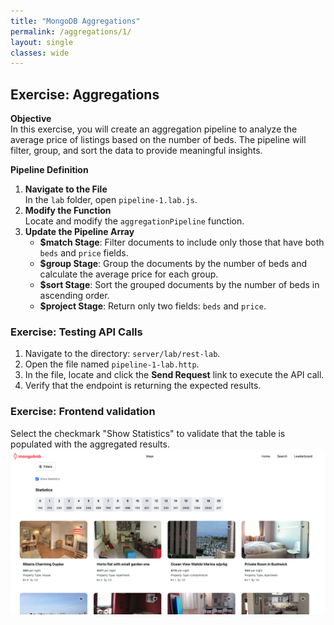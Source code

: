 ```yaml
---
title: "MongoDB Aggregations"
permalink: /aggregations/1/
layout: single
classes: wide
---
```


## Exercise: Aggregations

**Objective**  
In this exercise, you will create an aggregation pipeline to analyze the average price of listings based on the number of beds. The pipeline will filter, group, and sort the data to provide meaningful insights.

**Pipeline Definition**  
1. **Navigate to the File**  
   In the `lab` folder, open `pipeline-1.lab.js`.
2. **Modify the Function**  
   Locate and modify the `aggregationPipeline` function.
3. **Update the Pipeline Array**  
   - **$match Stage**: Filter documents to include only those that have both `beds` and `price` fields.  
   - **$group Stage**: Group the documents by the number of beds and calculate the average price for each group.  
   - **$sort Stage**: Sort the grouped documents by the number of beds in ascending order.  
   - **$project Stage**: Return only two fields: `beds` and `price`.  

### Exercise: Testing API Calls  
1. Navigate to the directory: `server/lab/rest-lab`.  
2. Open the file named `pipeline-1-lab.http`.  
3. In the file, locate and click the **Send Request** link to execute the API call.  
4. Verify that the endpoint is returning the expected results.

### Exercise: Frontend validation  
Select the checkmark "Show Statistics" to validate that the table is populated with the aggregated results.
![pipeline-1-lab](../../assets/images/pipeline-1-lab.png)
